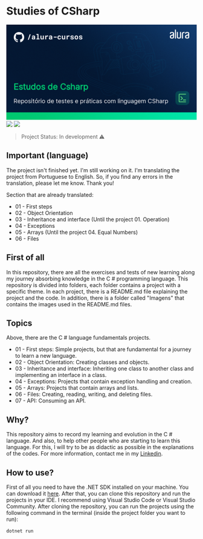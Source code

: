 # Studies of CSharp
<img src="/Imagens/thumbnail-Estudos-de-Csharp.png" alt="CSharp"/>
<img src="https://img.shields.io/badge/dotnet_version-7.0.305-green">
<img src="https://img.shields.io/badge/Language-English-red">

> Project Status: In development :warning:

## Important (language)
The project isn't finished yet. I'm still working on it. I'm translating the project from Portuguese to English. So, if you find any errors in the translation, please let me know. Thank you!

Section that are already translated:
- 01 - First steps
- 02 - Object Orientation
- 03 - Inheritance and interface (Until the project 01. Operation)
- 04 - Exceptions 
- 05 - Arrays (Until the project 04. Equal Numbers)
- 06 - Files 

## First of all
In this repository, there are all the exercises and tests of new learning along my journey absorbing knowledge in the C # programming language. This repository is divided into folders, each folder contains a project with a specific theme. In each project, there is a README.md file explaining the project and the code. In addition, there is a folder called "Imagens" that contains the images used in the README.md files.

## Topics

Above, there are the C # language fundamentals projects. 

- 01 - First steps: Simple projects, but that are fundamental for a journey to learn a new language.
- 02 - Object Orientation: Creating classes and objects. 
- 03 - Inheritance and interface: Inheriting one class to another class and implementing an interface in a class.
- 04 - Exceptions: Projects that contain exception handling and creation.
- 05 - Arrays: Projects that contain arrays and lists.
- 06 - Files: Creating, reading, writing, and deleting files.
- 07 - API: Consuming an API.

## Why?

This repository aims to record my learning and evolution in the C # language. And also, to help other people who are starting to learn this language. For this, I will try to be as didactic as possible in the explanations of the codes. For more information, contact me in my <a href="https://www.linkedin.com/in/victor-martins-3565a4268/">Linkedin</a>.

## How to use?

First of all you need to have the .NET SDK installed on your machine. You can download it <a href="https://dotnet.microsoft.com/download/dotnet/5.0">here</a>. After that, you can clone this repository and run the projects in your IDE. I recommend using Visual Studio Code or Visual Studio Community. After cloning the repository, you can run the projects using the following command in the terminal (inside the project folder you want to run):

```bash
dotnet run
```



